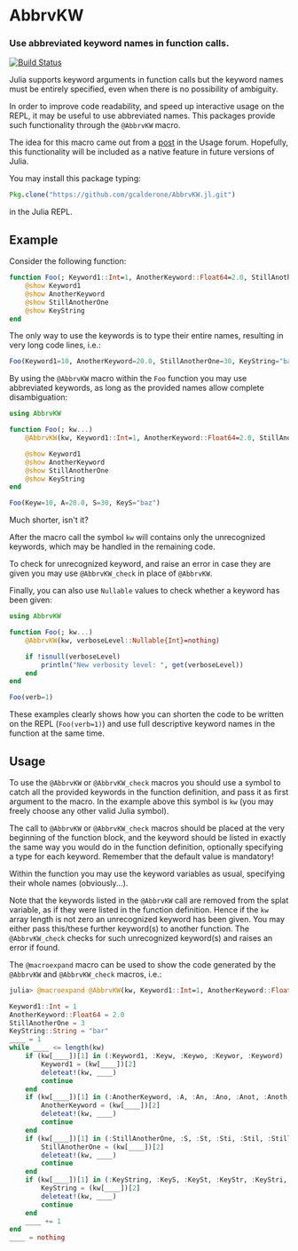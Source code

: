 # AbbrvKW

### Use abbreviated keyword names in function calls.

[![Build Status](https://travis-ci.org/gcalderone/AbbrvKW.jl.svg?branch=master)](https://travis-ci.org/gcalderone/AbbrvKW.jl)


Julia supports keyword arguments in function calls but the keyword names must be entirely specified, even when there is no possibility of ambiguity.

In order to improve code readability, and speed up interactive usage on the REPL, it may be useful to use abbreviated names. This packages provide such functionality through the `@AbbrvKW` macro.

The idea for this macro came out from a [post](https://discourse.julialang.org/t/keyword-name-disambiguation/5459) in the Usage forum.  Hopefully, this functionality will be included as a native feature in future versions of Julia.

You may install this package typing:

``` julia
Pkg.clone("https://github.com/gcalderone/AbbrvKW.jl.git")
```
in the Julia REPL.


## Example
Consider the following function:

``` julia
function Foo(; Keyword1::Int=1, AnotherKeyword::Float64=2.0, StillAnotherOne=3, KeyString::String="bar")
    @show Keyword1
    @show AnotherKeyword
    @show StillAnotherOne
    @show KeyString
end
```

The only way to use the keywords is to type their entire names, resulting in very long code lines, i.e.:

``` julia
Foo(Keyword1=10, AnotherKeyword=20.0, StillAnotherOne=30, KeyString="baz")
```

By using the `@AbbrvKW` macro within the `Foo` function you may use abbreviated keywords, as long as the provided names allow complete disambiguation:
``` julia
using AbbrvKW

function Foo(; kw...)
    @AbbrvKW(kw, Keyword1::Int=1, AnotherKeyword::Float64=2.0, StillAnotherOne=3, KeyString::String="bar")

    @show Keyword1
    @show AnotherKeyword
    @show StillAnotherOne
    @show KeyString
end

Foo(Keyw=10, A=20.0, S=30, KeyS="baz")
```
Much shorter, isn't it?

After the macro call the symbol `kw` will contains only the
unrecognized keywords, which may be handled in the remaining code.

To check for unrecognized keyword, and raise an error in case they are
given you may use `@AbbrvKW_check` in place of `@AbbrvKW`.


Finally, you can also use `Nullable` values to check whether a keyword has been given:
``` julia
using AbbrvKW

function Foo(; kw...)
    @AbbrvKW(kw, verboseLevel::Nullable{Int}=nothing)

    if !isnull(verboseLevel)
        println("New verbosity level: ", get(verboseLevel))
    end
end

Foo(verb=1)
```

These examples clearly shows how you can shorten the code to be written on the REPL (`Foo(verb=1)`) and use full descriptive keyword names in the function at the same time.


## Usage
To use the `@AbbrvKW` or `@AbbrvKW_check` macros you should use a symbol to catch all the provided keywords in the function definition, and pass it as first argument to the macro.  In the example above this symbol is `kw` (you may freely choose any other valid Julia symbol).

The call to `@AbbrvKW` or `@AbbrvKW_check` macros should be placed at the very beginning of the function block, and the keyword should be listed in exactly the same way you would do in the function definition, optionally specifying a type for each keyword.  Remember that the default value is mandatory!

Within the function you may use the keyword variables as usual, specifying their whole names (obviously...).

Note that the keywords listed in the `@AbbrvKW` call are removed from the splat variable, as if they were listed in the function definition.  Hence if the `kw` array length is not zero an unrecognized keyword has been given.  You may either pass this/these further keyword(s) to another function.  The `@AbbrvKW_check` checks for such unrecognized keyword(s) and raises an error if found.

The `@macroexpand` macro can be used to show the code generated by the `@AbbrvKW` and `@AbbrvKW_check` macros, i.e.:
``` julia
julia> @macroexpand @AbbrvKW(kw, Keyword1::Int=1, AnotherKeyword::Float64=2.0, StillAnotherOne=3, KeyString::String="bar")

Keyword1::Int = 1
AnotherKeyword::Float64 = 2.0
StillAnotherOne = 3
KeyString::String = "bar"
____ = 1
while ____ <= length(kw)
    if (kw[____])[1] in (:Keyword1, :Keyw, :Keywo, :Keywor, :Keyword)
        Keyword1 = (kw[____])[2]
        deleteat!(kw, ____)
        continue
    end
    if (kw[____])[1] in (:AnotherKeyword, :A, :An, :Ano, :Anot, :Anoth, :Anothe, :Another, :AnotherK, :AnotherKe, :AnotherKey, :AnotherKeyw, :AnotherKeywo, :AnotherKeywor)
        AnotherKeyword = (kw[____])[2]
        deleteat!(kw, ____)
        continue
    end
    if (kw[____])[1] in (:StillAnotherOne, :S, :St, :Sti, :Stil, :Still, :StillA, :StillAn, :StillAno, :StillAnot, :StillAnoth, :StillAnothe, :StillAnother, :StillAnotherO, :StillAnotherOn)
        StillAnotherOne = (kw[____])[2]
        deleteat!(kw, ____)
        continue
    end
    if (kw[____])[1] in (:KeyString, :KeyS, :KeySt, :KeyStr, :KeyStri, :KeyStrin)
        KeyString = (kw[____])[2]
        deleteat!(kw, ____)
        continue
    end
    ____ += 1
end
____ = nothing
```
